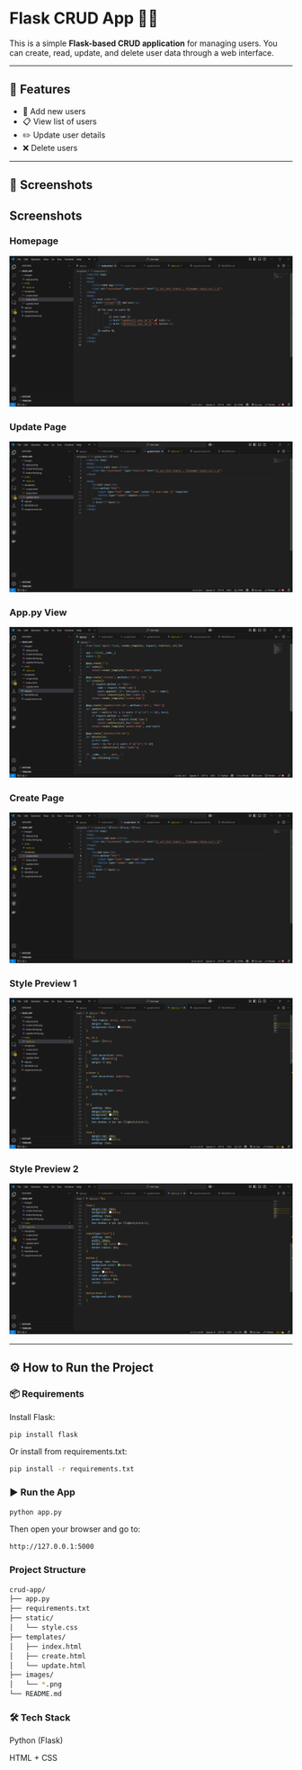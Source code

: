 # Flask CRUD App 🧑‍💻

This is a simple **Flask-based CRUD application** for managing users. You can create, read, update, and delete user data through a web interface.

---

## 🚀 Features

- 📝 Add new users  
- 📋 View list of users  
- ✏️ Update user details  
- ❌ Delete users

---

## 📸 Screenshots

## Screenshots

### Homepage
![Homepage](images/index.html.png)

### Update Page
![Update Page](images/update.html.png)

### App.py View
![App Py](images/app.py.png)

### Create Page
![Create Page](images/create.html.png)

### Style Preview 1
![Style CSS 1](images/style1.png)

### Style Preview 2
![Style CSS 2](images/style2.png)


---

## ⚙️ How to Run the Project

### 📦 Requirements

Install Flask:
```bash
pip install flask
```
Or install from requirements.txt:
```bash
pip install -r requirements.txt
```

### ▶️ Run the App
```bash
python app.py
```
Then open your browser and go to:
```bash
http://127.0.0.1:5000
```
### Project Structure
```bash
crud-app/
├── app.py
├── requirements.txt
├── static/
│   └── style.css
├── templates/
│   ├── index.html
│   ├── create.html
│   └── update.html
├── images/
│   └── *.png
└── README.md
```
### 🛠 Tech Stack

Python (Flask)

HTML + CSS


